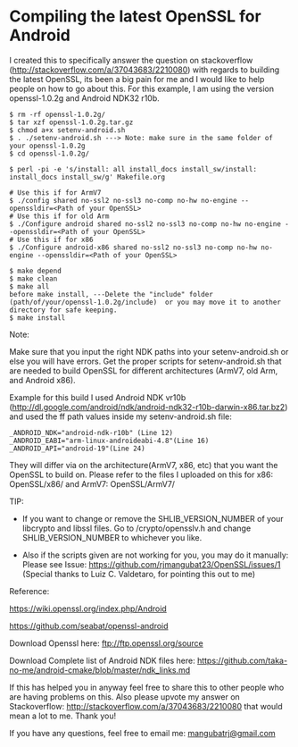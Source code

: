# Compiling the latest OpenSSL for Android

I created this to specifically answer the question on stackoverflow (http://stackoverflow.com/a/37043683/2210080) with regards to building the latest OpenSSL, its been a big pain for me and I would like to help people on how to go about this. For this example, I am using the version openssl-1.0.2g and Android NDK32 r10b.

    $ rm -rf openssl-1.0.2g/
    $ tar xzf openssl-1.0.2g.tar.gz
    $ chmod a+x setenv-android.sh
    $ . ./setenv-android.sh ---> Note: make sure in the same folder of your openssl-1.0.2g
    $ cd openssl-1.0.2g/
        
    $ perl -pi -e 's/install: all install_docs install_sw/install: install_docs install_sw/g' Makefile.org
    
    # Use this if for ArmV7 
    $ ./config shared no-ssl2 no-ssl3 no-comp no-hw no-engine --openssldir=<Path of your OpenSSL> 
    # Use this if for old Arm 
    $ ./Configure android shared no-ssl2 no-ssl3 no-comp no-hw no-engine --openssldir=<Path of your OpenSSL> 
    # Use this if for x86
    $ ./Configure android-x86 shared no-ssl2 no-ssl3 no-comp no-hw no-engine --openssldir=<Path of your OpenSSL> 
        
    $ make depend
    $ make clean
    $ make all
    before make install, ---Delete the "include" folder (path/of/your/openssl-1.0.2g/include)  or you may move it to another directory for safe keeping. 
    $ make install 


Note:

Make sure that you input the right NDK paths into your setenv-android.sh or else you will have errors. Get the proper scripts for setenv-android.sh that are needed to build OpenSSL for different architectures (ArmV7, old Arm, and Android x86). 

Example for this build I used Android NDK vr10b (http://dl.google.com/android/ndk/android-ndk32-r10b-darwin-x86.tar.bz2) 
 and used the ff path values inside my setenv-android.sh file:

    _ANDROID_NDK="android-ndk-r10b" (Line 12)
    _ANDROID_EABI="arm-linux-androideabi-4.8"(Line 16)
    _ANDROID_API="android-19"(Line 24)

They will differ via on the architecture(ArmV7, x86, etc) that you want the OpenSSL to build on. Please refer to the files I uploaded on this for x86: OpenSSL/x86/ and ArmV7: OpenSSL/ArmV7/ 

TIP: 
- If you want to change or remove the SHLIB_VERSION_NUMBER of your libcrypto and libssl files. Go to <path of your opensssl>/crypto/opensslv.h and change SHLIB_VERSION_NUMBER to whichever you like. 

- Also if the scripts given are not working for you, you may do it manually: Please see Issue: https://github.com/rjmangubat23/OpenSSL/issues/1 (Special thanks to Luiz C. Valdetaro, for pointing this out to me) 


Reference:

https://wiki.openssl.org/index.php/Android

https://github.com/seabat/openssl-android

Download Openssl here: ftp://ftp.openssl.org/source

Download Complete list of Android NDK files here: https://github.com/taka-no-me/android-cmake/blob/master/ndk_links.md 

If this has helped you in anyway feel free to share this to other people who are having problems on this. Also please upvote my answer on Stackoverflow: http://stackoverflow.com/a/37043683/2210080 that would mean a lot to me. Thank you!

If you have any questions, feel free to email me: mangubatrj@gmail.com
